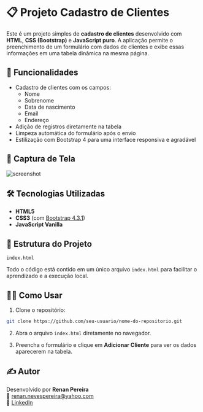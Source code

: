 # 📋 Projeto Cadastro de Clientes

Este é um projeto simples de **cadastro de clientes** desenvolvido com **HTML**, **CSS (Bootstrap)** e **JavaScript puro**. A aplicação permite o preenchimento de um formulário com dados de clientes e exibe essas informações em uma tabela dinâmica na mesma página.

## 🚀 Funcionalidades

- Cadastro de clientes com os campos:
  - Nome
  - Sobrenome
  - Data de nascimento
  - Email
  - Endereço
- Adição de registros diretamente na tabela
- Limpeza automática do formulário após o envio
- Estilização com Bootstrap 4 para uma interface responsiva e agradável

## 📸 Captura de Tela

![screenshot](https://via.placeholder.com/800x400?text=Exemplo+Cadastro+de+Clientes)

## 🛠️ Tecnologias Utilizadas

- **HTML5**
- **CSS3** (com [Bootstrap 4.3.1](https://getbootstrap.com/))
- **JavaScript Vanilla**

## 📁 Estrutura do Projeto

```
index.html
```

Todo o código está contido em um único arquivo `index.html` para facilitar o aprendizado e a execução local.

## 🧑‍💻 Como Usar

1. Clone o repositório:

```bash
git clone https://github.com/seu-usuario/nome-do-repositorio.git
```

2. Abra o arquivo `index.html` diretamente no navegador.

3. Preencha o formulário e clique em **Adicionar Cliente** para ver os dados aparecerem na tabela.

## ✍️ Autor

Desenvolvido por **Renan Pereira**  
📧 renan.nevespereira@yahoo.com  
🔗 [LinkedIn](https://linkedin.com/in/)
